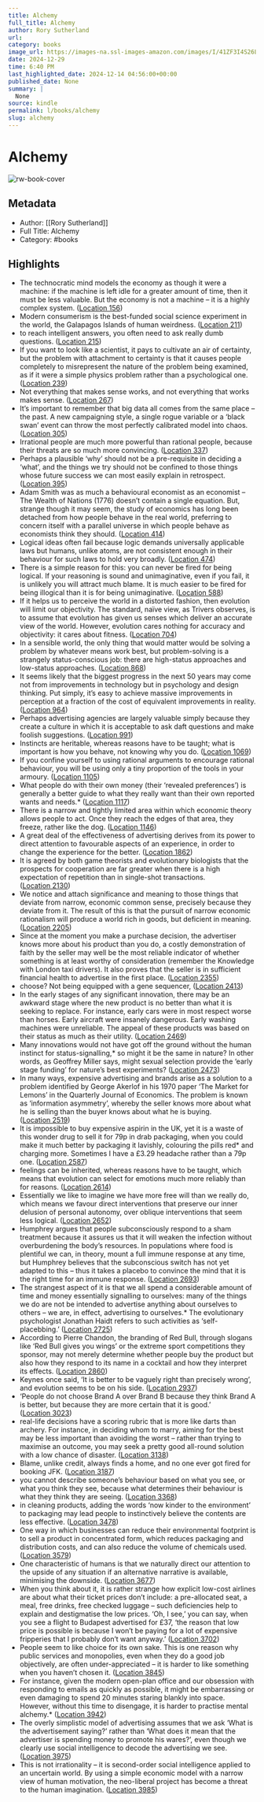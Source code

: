 ```yaml
---
title: Alchemy
full_title: Alchemy
author: Rory Sutherland
url: 
category: books
image_url: https://images-na.ssl-images-amazon.com/images/I/41ZF3I4S26L._SL200_.jpg
date: 2024-12-29
time: 6:40 PM
last_highlighted_date: 2024-12-14 04:56:00+00:00
published_date: None
summary: |
  None
source: kindle
permalink: l/books/alchemy
slug: alchemy
---
```

# Alchemy

![rw-book-cover](https://images-na.ssl-images-amazon.com/images/I/41ZF3I4S26L._SL200_.jpg)

## Metadata
- Author: [[Rory Sutherland]]
- Full Title: Alchemy
- Category: #books

## Highlights
- The technocratic mind models the economy as though it were a machine: if the machine is left idle for a greater amount of time, then it must be less valuable. But the economy is not a machine – it is a highly complex system. ([Location 156](https://readwise.io/to_kindle?action=open&asin=B071DCWRG3&location=156))
- Modern consumerism is the best-funded social science experiment in the world, the Galapagos Islands of human weirdness. ([Location 211](https://readwise.io/to_kindle?action=open&asin=B071DCWRG3&location=211))
- to reach intelligent answers, you often need to ask really dumb questions. ([Location 215](https://readwise.io/to_kindle?action=open&asin=B071DCWRG3&location=215))
- If you want to look like a scientist, it pays to cultivate an air of certainty, but the problem with attachment to certainty is that it causes people completely to misrepresent the nature of the problem being examined, as if it were a simple physics problem rather than a psychological one. ([Location 239](https://readwise.io/to_kindle?action=open&asin=B071DCWRG3&location=239))
- Not everything that makes sense works, and not everything that works makes sense. ([Location 267](https://readwise.io/to_kindle?action=open&asin=B071DCWRG3&location=267))
- It’s important to remember that big data all comes from the same place – the past. A new campaigning style, a single rogue variable or a ‘black swan’ event can throw the most perfectly calibrated model into chaos. ([Location 305](https://readwise.io/to_kindle?action=open&asin=B071DCWRG3&location=305))
- Irrational people are much more powerful than rational people, because their threats are so much more convincing. ([Location 337](https://readwise.io/to_kindle?action=open&asin=B071DCWRG3&location=337))
- Perhaps a plausible ‘why’ should not be a pre-requisite in deciding a ‘what’, and the things we try should not be confined to those things whose future success we can most easily explain in retrospect. ([Location 395](https://readwise.io/to_kindle?action=open&asin=B071DCWRG3&location=395))
- Adam Smith was as much a behavioural economist as an economist – The Wealth of Nations (1776) doesn’t contain a single equation. But, strange though it may seem, the study of economics has long been detached from how people behave in the real world, preferring to concern itself with a parallel universe in which people behave as economists think they should. ([Location 414](https://readwise.io/to_kindle?action=open&asin=B071DCWRG3&location=414))
- Logical ideas often fail because logic demands universally applicable laws but humans, unlike atoms, are not consistent enough in their behaviour for such laws to hold very broadly. ([Location 474](https://readwise.io/to_kindle?action=open&asin=B071DCWRG3&location=474))
- There is a simple reason for this: you can never be fired for being logical. If your reasoning is sound and unimaginative, even if you fail, it is unlikely you will attract much blame. It is much easier to be fired for being illogical than it is for being unimaginative. ([Location 588](https://readwise.io/to_kindle?action=open&asin=B071DCWRG3&location=588))
- If it helps us to perceive the world in a distorted fashion, then evolution will limit our objectivity. The standard, naïve view, as Trivers observes, is to assume that evolution has given us senses which deliver an accurate view of the world. However, evolution cares nothing for accuracy and objectivity: it cares about fitness. ([Location 704](https://readwise.io/to_kindle?action=open&asin=B071DCWRG3&location=704))
- In a sensible world, the only thing that would matter would be solving a problem by whatever means work best, but problem-solving is a strangely status-conscious job: there are high-status approaches and low-status approaches. ([Location 868](https://readwise.io/to_kindle?action=open&asin=B071DCWRG3&location=868))
- It seems likely that the biggest progress in the next 50 years may come not from improvements in technology but in psychology and design thinking. Put simply, it’s easy to achieve massive improvements in perception at a fraction of the cost of equivalent improvements in reality. ([Location 964](https://readwise.io/to_kindle?action=open&asin=B071DCWRG3&location=964))
- Perhaps advertising agencies are largely valuable simply because they create a culture in which it is acceptable to ask daft questions and make foolish suggestions. ([Location 991](https://readwise.io/to_kindle?action=open&asin=B071DCWRG3&location=991))
- Instincts are heritable, whereas reasons have to be taught; what is important is how you behave, not knowing why you do. ([Location 1069](https://readwise.io/to_kindle?action=open&asin=B071DCWRG3&location=1069))
- If you confine yourself to using rational arguments to encourage rational behaviour, you will be using only a tiny proportion of the tools in your armoury. ([Location 1105](https://readwise.io/to_kindle?action=open&asin=B071DCWRG3&location=1105))
- What people do with their own money (their ‘revealed preferences’) is generally a better guide to what they really want than their own reported wants and needs.* ([Location 1117](https://readwise.io/to_kindle?action=open&asin=B071DCWRG3&location=1117))
- There is a narrow and tightly limited area within which economic theory allows people to act. Once they reach the edges of that area, they freeze, rather like the dog. ([Location 1146](https://readwise.io/to_kindle?action=open&asin=B071DCWRG3&location=1146))
- A great deal of the effectiveness of advertising derives from its power to direct attention to favourable aspects of an experience, in order to change the experience for the better. ([Location 1862](https://readwise.io/to_kindle?action=open&asin=B071DCWRG3&location=1862))
- It is agreed by both game theorists and evolutionary biologists that the prospects for cooperation are far greater when there is a high expectation of repetition than in single-shot transactions. ([Location 2130](https://readwise.io/to_kindle?action=open&asin=B071DCWRG3&location=2130))
- We notice and attach significance and meaning to those things that deviate from narrow, economic common sense, precisely because they deviate from it. The result of this is that the pursuit of narrow economic rationalism will produce a world rich in goods, but deficient in meaning. ([Location 2205](https://readwise.io/to_kindle?action=open&asin=B071DCWRG3&location=2205))
- Since at the moment you make a purchase decision, the advertiser knows more about his product than you do, a costly demonstration of faith by the seller may well be the most reliable indicator of whether something is at least worthy of consideration (remember the Knowledge with London taxi drivers). It also proves that the seller is in sufficient financial health to advertise in the first place. ([Location 2355](https://readwise.io/to_kindle?action=open&asin=B071DCWRG3&location=2355))
- choose? Not being equipped with a gene sequencer, ([Location 2413](https://readwise.io/to_kindle?action=open&asin=B071DCWRG3&location=2413))
- In the early stages of any significant innovation, there may be an awkward stage where the new product is no better than what it is seeking to replace. For instance, early cars were in most respect worse than horses. Early aircraft were insanely dangerous. Early washing machines were unreliable. The appeal of these products was based on their status as much as their utility. ([Location 2469](https://readwise.io/to_kindle?action=open&asin=B071DCWRG3&location=2469))
- Many innovations would not have got off the ground without the human instinct for status-signalling,* so might it be the same in nature? In other words, as Geoffrey Miller says, might sexual selection provide the ‘early stage funding’ for nature’s best experiments? ([Location 2473](https://readwise.io/to_kindle?action=open&asin=B071DCWRG3&location=2473))
- In many ways, expensive advertising and brands arise as a solution to a problem identified by George Akerlof in his 1970 paper ‘The Market for Lemons’ in the Quarterly Journal of Economics. The problem is known as ‘information asymmetry’, whereby the seller knows more about what he is selling than the buyer knows about what he is buying. ([Location 2519](https://readwise.io/to_kindle?action=open&asin=B071DCWRG3&location=2519))
- It is impossible to buy expensive aspirin in the UK, yet it is a waste of this wonder drug to sell it for 79p in drab packaging, when you could make it much better by packaging it lavishly, colouring the pills red* and charging more. Sometimes I have a £3.29 headache rather than a 79p one. ([Location 2587](https://readwise.io/to_kindle?action=open&asin=B071DCWRG3&location=2587))
- feelings can be inherited, whereas reasons have to be taught, which means that evolution can select for emotions much more reliably than for reasons. ([Location 2614](https://readwise.io/to_kindle?action=open&asin=B071DCWRG3&location=2614))
- Essentially we like to imagine we have more free will than we really do, which means we favour direct interventions that preserve our inner delusion of personal autonomy, over oblique interventions that seem less logical. ([Location 2652](https://readwise.io/to_kindle?action=open&asin=B071DCWRG3&location=2652))
- Humphrey argues that people subconsciously respond to a sham treatment because it assures us that it will weaken the infection without overburdening the body’s resources. In populations where food is plentiful we can, in theory, mount a full immune response at any time, but Humphrey believes that the subconscious switch has not yet adapted to this – thus it takes a placebo to convince the mind that it is the right time for an immune response. ([Location 2693](https://readwise.io/to_kindle?action=open&asin=B071DCWRG3&location=2693))
- The strangest aspect of it is that we all spend a considerable amount of time and money essentially signalling to ourselves: many of the things we do are not be intended to advertise anything about ourselves to others – we are, in effect, advertising to ourselves.* The evolutionary psychologist Jonathan Haidt refers to such activities as ‘self-placebbing.’ ([Location 2725](https://readwise.io/to_kindle?action=open&asin=B071DCWRG3&location=2725))
- According to Pierre Chandon, the branding of Red Bull, through slogans like ‘Red Bull gives you wings’ or the extreme sport competitions they sponsor, may not merely determine whether people buy the product but also how they respond to its name in a cocktail and how they interpret its effects. ([Location 2860](https://readwise.io/to_kindle?action=open&asin=B071DCWRG3&location=2860))
- Keynes once said, ‘It is better to be vaguely right than precisely wrong’, and evolution seems to be on his side. ([Location 2937](https://readwise.io/to_kindle?action=open&asin=B071DCWRG3&location=2937))
- ‘People do not choose Brand A over Brand B because they think Brand A is better, but because they are more certain that it is good.’ ([Location 3023](https://readwise.io/to_kindle?action=open&asin=B071DCWRG3&location=3023))
- real-life decisions have a scoring rubric that is more like darts than archery. For instance, in deciding whom to marry, aiming for the best may be less important than avoiding the worst – rather than trying to maximise an outcome, you may seek a pretty good all-round solution with a low chance of disaster. ([Location 3138](https://readwise.io/to_kindle?action=open&asin=B071DCWRG3&location=3138))
- Blame, unlike credit, always finds a home, and no one ever got fired for booking JFK. ([Location 3187](https://readwise.io/to_kindle?action=open&asin=B071DCWRG3&location=3187))
- you cannot describe someone’s behaviour based on what you see, or what you think they see, because what determines their behaviour is what they think they are seeing. ([Location 3368](https://readwise.io/to_kindle?action=open&asin=B071DCWRG3&location=3368))
- in cleaning products, adding the words ‘now kinder to the environment’ to packaging may lead people to instinctively believe the contents are less effective. ([Location 3478](https://readwise.io/to_kindle?action=open&asin=B071DCWRG3&location=3478))
- One way in which businesses can reduce their environmental footprint is to sell a product in concentrated form, which reduces packaging and distribution costs, and can also reduce the volume of chemicals used. ([Location 3579](https://readwise.io/to_kindle?action=open&asin=B071DCWRG3&location=3579))
- One characteristic of humans is that we naturally direct our attention to the upside of any situation if an alternative narrative is available, minimising the downside. ([Location 3677](https://readwise.io/to_kindle?action=open&asin=B071DCWRG3&location=3677))
- When you think about it, it is rather strange how explicit low-cost airlines are about what their ticket prices don’t include: a pre-allocated seat, a meal, free drinks, free checked luggage – such deficiencies help to explain and destigmatise the low prices. ‘Oh, I see,’ you can say, when you see a flight to Budapest advertised for £37, ‘the reason that low price is possible is because I won’t be paying for a lot of expensive fripperies that I probably don’t want anyway.’ ([Location 3702](https://readwise.io/to_kindle?action=open&asin=B071DCWRG3&location=3702))
- People seem to like choice for its own sake. This is one reason why public services and monopolies, even when they do a good job objectively, are often under-appreciated – it is harder to like something when you haven’t chosen it. ([Location 3845](https://readwise.io/to_kindle?action=open&asin=B071DCWRG3&location=3845))
- For instance, given the modern open-plan office and our obsession with responding to emails as quickly as possible, it might be embarrassing or even damaging to spend 20 minutes staring blankly into space. However, without this time to disengage, it is harder to practise mental alchemy.* ([Location 3942](https://readwise.io/to_kindle?action=open&asin=B071DCWRG3&location=3942))
- The overly simplistic model of advertising assumes that we ask ‘What is the advertisement saying?’ rather than ‘What does it mean that the advertiser is spending money to promote his wares?’, even though we clearly use social intelligence to decode the advertising we see. ([Location 3975](https://readwise.io/to_kindle?action=open&asin=B071DCWRG3&location=3975))
- This is not irrationality – it is second-order social intelligence applied to an uncertain world. By using a simple economic model with a narrow view of human motivation, the neo-liberal project has become a threat to the human imagination. ([Location 3985](https://readwise.io/to_kindle?action=open&asin=B071DCWRG3&location=3985))


